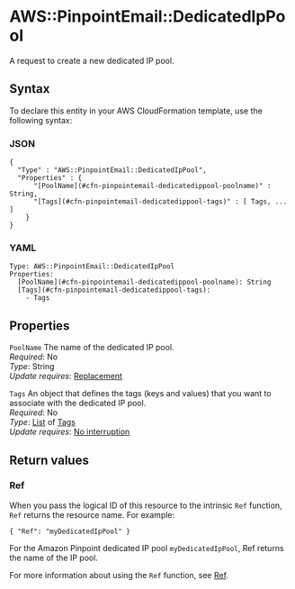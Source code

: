 # AWS::PinpointEmail::DedicatedIpPool<a name="aws-resource-pinpointemail-dedicatedippool"></a>

A request to create a new dedicated IP pool\.

## Syntax<a name="aws-resource-pinpointemail-dedicatedippool-syntax"></a>

To declare this entity in your AWS CloudFormation template, use the following syntax:

### JSON<a name="aws-resource-pinpointemail-dedicatedippool-syntax.json"></a>

```
{
  "Type" : "AWS::PinpointEmail::DedicatedIpPool",
  "Properties" : {
      "[PoolName](#cfn-pinpointemail-dedicatedippool-poolname)" : String,
      "[Tags](#cfn-pinpointemail-dedicatedippool-tags)" : [ Tags, ... ]
    }
}
```

### YAML<a name="aws-resource-pinpointemail-dedicatedippool-syntax.yaml"></a>

```
Type: AWS::PinpointEmail::DedicatedIpPool
Properties:
  [PoolName](#cfn-pinpointemail-dedicatedippool-poolname): String
  [Tags](#cfn-pinpointemail-dedicatedippool-tags):
    - Tags
```

## Properties<a name="aws-resource-pinpointemail-dedicatedippool-properties"></a>

`PoolName` <a name="cfn-pinpointemail-dedicatedippool-poolname"></a>
The name of the dedicated IP pool\.  
_Required_: No  
_Type_: String  
_Update requires_: [Replacement](https://docs.aws.amazon.com/AWSCloudFormation/latest/UserGuide/using-cfn-updating-stacks-update-behaviors.html#update-replacement)

`Tags` <a name="cfn-pinpointemail-dedicatedippool-tags"></a>
An object that defines the tags \(keys and values\) that you want to associate with the dedicated IP pool\.  
_Required_: No  
_Type_: [List](aws-properties-pinpointemail-dedicatedippool-tags.md) of [Tags](aws-properties-pinpointemail-dedicatedippool-tags.md)  
_Update requires_: [No interruption](https://docs.aws.amazon.com/AWSCloudFormation/latest/UserGuide/using-cfn-updating-stacks-update-behaviors.html#update-no-interrupt)

## Return values<a name="aws-resource-pinpointemail-dedicatedippool-return-values"></a>

### Ref<a name="aws-resource-pinpointemail-dedicatedippool-return-values-ref"></a>

When you pass the logical ID of this resource to the intrinsic `Ref` function, `Ref` returns the resource name\. For example:

`{ "Ref": "myDedicatedIpPool" }`

For the Amazon Pinpoint dedicated IP pool `myDedicatedIpPool`, Ref returns the name of the IP pool\.

For more information about using the `Ref` function, see [Ref](https://docs.aws.amazon.com/AWSCloudFormation/latest/UserGuide/intrinsic-function-reference-ref.html)\.
